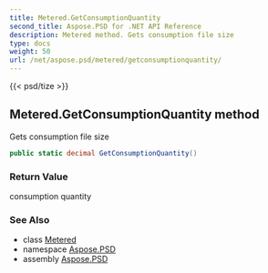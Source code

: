 ```yaml
---
title: Metered.GetConsumptionQuantity
second_title: Aspose.PSD for .NET API Reference
description: Metered method. Gets consumption file size
type: docs
weight: 50
url: /net/aspose.psd/metered/getconsumptionquantity/
---
```

{{< psd/tize >}}
## Metered.GetConsumptionQuantity method

Gets consumption file size

```csharp
public static decimal GetConsumptionQuantity()
```

### Return Value

consumption quantity

### See Also

* class [Metered](../)
* namespace [Aspose.PSD](../../metered/)
* assembly [Aspose.PSD](../../../)


